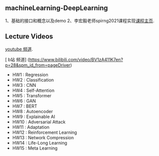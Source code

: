 ## machineLearning-DeepLearning
1、基础的接口和概念以及demo
2、李宏毅老师spirng2021课程实现[课程主页](https://speech.ee.ntu.edu.tw/~hylee/ml/2021-spring.html). 

## Lecture Videos
[youtube 频道](https://www.youtube.com/channel/UC2ggjtuuWvxrHHHiaDH1dlQ).

[ b站 频道] (https://www.bilibili.com/video/BV1zA411K7en?p=28&spm_id_from=pageDriver)

- HW1 : Regression
- HW2 : Classification
- HW3 : CNN
- HW4 : Self-Attention
- HW5 : Transformer
- HW6 : GAN
- HW7 : BERT
- HW8 : Autoencoder
- HW9 : Explainable AI
- HW10 : Adversarial Attack
- HW11 : Adaptation
- HW12 : Reinforcement Learning
- HW13 : Network Compression
- HW14 : Life-Long Learning
- HW15 : Meta Learning